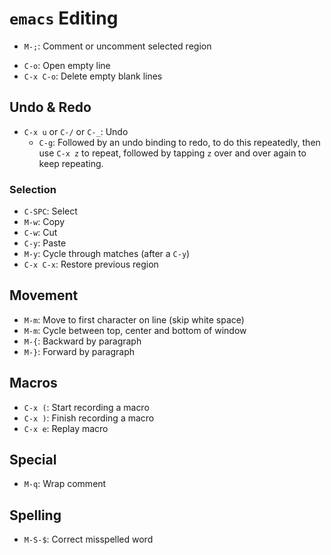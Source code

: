 # `emacs` Editing

* `M-;`: Comment or uncomment selected region
- `C-o`: Open empty line
- `C-x C-o`: Delete empty blank lines

## Undo & Redo

- `C-x u` or `C-/` or `C-_`: Undo
  - `C-g`: Followed by an undo binding to redo, to do this repeatedly, then use `C-x z` to repeat, followed by tapping `z` over and over again to keep repeating.

### Selection

- `C-SPC`: Select
- `M-w`: Copy
- `C-w`: Cut
- `C-y`: Paste
- `M-y`: Cycle through matches (after a `C-y`)
- `C-x C-x`: Restore previous region

## Movement

- `M-m`: Move to first character on line (skip white space)
- `M-m`: Cycle between top, center and bottom of window
- `M-{`: Backward by paragraph
- `M-}`: Forward by paragraph

## Macros

- `C-x (`: Start recording a macro
- `C-x )`: Finish recording a macro
- `C-x e`: Replay macro

## Special

- `M-q`: Wrap comment

## Spelling

- `M-S-$`: Correct misspelled word
